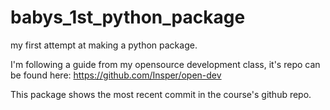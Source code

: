 # babys_1st_python_package
my first attempt at making a python package.

I'm following a guide from my opensource development class, it's repo can be found here: https://github.com/Insper/open-dev 

This package shows the most recent commit in the course's github repo.
